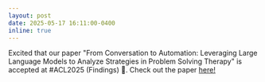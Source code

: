 ```yaml
---
layout: post
date: 2025-05-17 16:11:00-0400
inline: true
---
```

Excited that our paper "From Conversation to Automation: Leveraging Large Language Models to Analyze Strategies in Problem Solving Therapy" is accepted at #ACL2025 (Findings) 🥳. Check out the paper [here!](https://arxiv.org/pdf/2501.06101)
